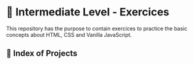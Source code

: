 <h1 align = "justify">🥉 Intermediate Level - Exercices</h1>
<span>This repository has the purpose to contain exercices to practice the basic concepts about HTML, CSS and Vanilla JavaScript.</span>

## 🏅 Index of Projects
